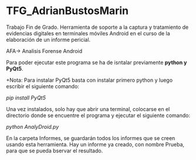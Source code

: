 # TFG_AdrianBustosMarin
Trabajo Fin de Grado. Herramienta de soporte a la captura y tratamiento de evidencias digitales en terminales móviles Android en el curso de la elaboración de un informe pericial.

AFA-> Analisis Forense Android

Para poder ejecutar este programa se ha de isntalar previamente **python y PyQt5**.

+Nota: Para instalar PyQt5 basta con instalar primero python y luego escribir el siguiente comando:

  *pip install PyQt5*

Una vez instalados, solo hay que abrir una terminal, colocarse en el directorio donde se encuentre el programa y ejecutar el siguiente comando:

  *python AnalyDroid.py*

En la carpeta Informes, se guardarán todos los informes que se creen usando esta herramienta. Hay un informe ya creado, con nombre Prueba, para que se pueda bservar el resultado.
